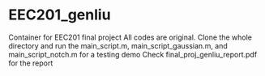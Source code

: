 # EEC201_genliu
Container for EEC201 final project
All codes are original. 
Clone the whole directory and run the main_script.m, main_script_gaussian.m, and main_script_notch.m for a testing demo
Check final_proj_genliu_report.pdf for the report
